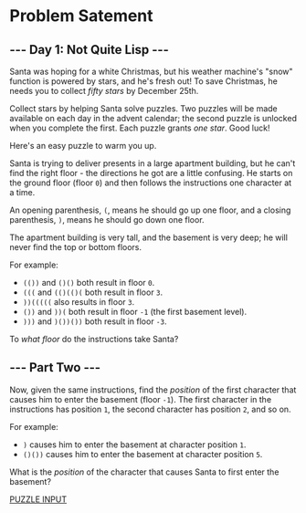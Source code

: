 # Problem Satement

## \-\-\- Day 1: Not Quite Lisp ---

Santa was hoping for a white Christmas, but his weather machine's "snow" function is powered by stars, and he's fresh out! To save Christmas, he needs you to collect  _fifty stars_  by December 25th.

Collect stars by helping Santa solve puzzles. Two puzzles will be made available on each day in the advent calendar; the second puzzle is unlocked when you complete the first. Each puzzle grants  _one star_.  Good luck!

Here's an easy puzzle to warm you up.

Santa is trying to deliver presents in a large apartment building, but he can't find the right floor - the directions he got are a little confusing. He starts on the ground floor (floor  `0`) and then follows the instructions one character at a time.

An opening parenthesis,  `(`, means he should go up one floor, and a closing parenthesis,  `)`, means he should go down one floor.

The apartment building is very tall, and the basement is very deep; he will never find the top or bottom floors.

For example:

-   `(())`  and  `()()`  both result in floor  `0`.
-   `(((`  and  `(()(()(`  both result in floor  `3`.
-   `))(((((`  also results in floor  `3`.
-   `())`  and  `))(`  both result in floor  `-1`  (the first basement level).
-   `)))`  and  `)())())`  both result in floor  `-3`.

To  _what floor_  do the instructions take Santa?

## \-\-\- Part Two ---

Now, given the same instructions, find the  _position_  of the first character that causes him to enter the basement (floor  `-1`). The first character in the instructions has position  `1`, the second character has position  `2`, and so on.

For example:

-   `)`  causes him to enter the basement at character position  `1`.
-   `()())`  causes him to enter the basement at character position  `5`.

What is the  _position_  of the character that causes Santa to first enter the basement?

[PUZZLE INPUT](https://adventofcode.com/2015/day/1/input)